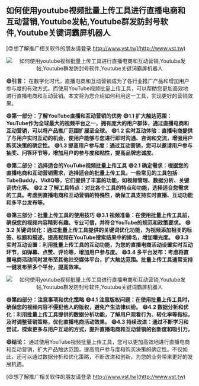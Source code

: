 ## **如何使用youtube视频批量上传工具进行直播电商和互动营销,Youtube发帖,Youtube群发防封号软件,Youtube关键词霸屏机器人**

[😍想了解推广相关软件的朋友请登录 http://www.vst.tw](http://www.vst.tw)

 <center><img src="https://vst.tw/MP4/tuiguang/png/7.png" alt="如何使用youtube视频批量上传工具进行直播电商和互动营销,Youtube发帖,Youtube群发防封号软件,Youtube关键词霸屏机器人"></center>

**😄引言：**
在数字化时代，直播电商和互动营销成为了各行业推广产品和增加用户参与度的有效方式。而使用YouTube视频批量上传工具，可以帮助您更加高效地进行直播电商和互动营销。本文将为您介绍如何利用这一工具，实现更好的营销效果。

**😄第一部分：了解YouTube直播和互动营销的优势**
**😄1.1 扩大触达范围：YouTube作为全球最大的视频平台之一，拥有庞大的用户群体，通过直播电商和互动营销，可以将产品推广范围扩展至全球。**
**😄1.2 实时互动体验：直播电商提供了与用户实时互动的机会，使用户能够与您进行即时沟通、咨询和交流，增强用户购买决策的确定性。**
**😄1.3 提高用户参与度：通过互动营销，您可以邀请用户参与抽奖、问答环节等，增加用户的参与度和粘性，提高品牌忠诚度。**

**😄第二部分：选择适合的YouTube视频批量上传工具**
**😄2.1 确定需求：根据您的直播电商和互动营销需求，选择适合的批量上传工具。一些常见的工具包括TubeBuddy、VidIQ等，它们提供了丰富的功能，如视频管理、数据分析、关键词优化等。**
**😄2.2 了解工具特点：对比各个工具的特点和功能，选择适合您需求的工具。考虑到直播电商和互动营销的特殊性，确保工具支持实时直播、互动功能和多平台发布等。**

**😄第三部分：批量上传工具的使用技巧**
**😄3.1 视频准备：在使用批量上传工具前，确保您的视频内容精彩有趣、专业可信，并符合YouTube的规范和政策要求。**
**😄3.2 关键词优化：通过批量上传工具提供的关键词优化功能，为视频添加相关的标签、标题和描述，提高视频在YouTube搜索结果中的排名，增加曝光度。**
**😄3.3 实时互动设置：利用批量上传工具的互动功能，为您的直播电商活动设置实时互动环节，如弹幕、点赞、评论等，增加用户参与度。**
**😄3.4 多平台发布：考虑将直播电商活动同时发布至其他社交媒体平台，扩大触达范围。批量上传工具通常支持一键发布至多个平台，提高效率。**

 <center><img src="https://vst.tw/MP4/tuiguang/png/3.png" alt="如何使用youtube视频批量上传工具进行直播电商和互动营销,Youtube发帖,Youtube群发防封号软件,Youtube关键词霸屏机器人"></center>

**😄第四部分：注意事项和优化策略**
**😄4.1 注意版权问题：在使用批量上传工具时，确保您的视频内容不侵犯他人的版权，避免产生法律纠纷。**
**😄4.2 数据分析和优化：利用批量上传工具提供的数据分析功能，了解用户观看行为、转化率等指标，及时调整营销策略，优化直播电商活动效果。**
**😄4.3 持续改进：通过不断学习和尝试，探索更多与用户互动的方式，提升直播电商和互动营销的创新度和吸引力。**

**😄结论：**
通过使用YouTube视频批量上传工具，您可以更加高效地进行直播电商和互动营销，扩大产品触达范围，提高用户参与度和购买决策的确定性。不仅如此，还可以通过数据分析和优化策略，不断改进和创新，为您的业务带来更好的发展机遇。

[😍想了解推广相关软件的朋友请登录 http://www.vst.tw](http://www.vst.tw)



